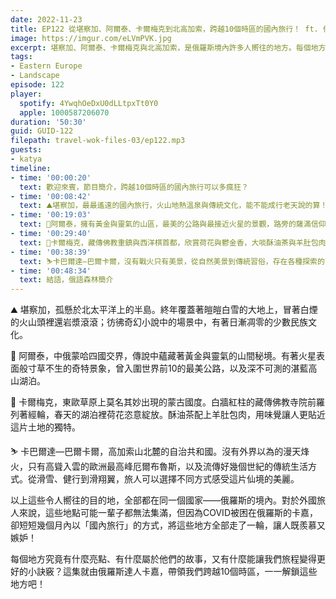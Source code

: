 ```yaml
---
date: 2022-11-23
title: EP122 從堪察加、阿爾泰、卡爾梅克到北高加索，跨越10個時區的國內旅行！ ft. 俄語森林 卡嘉
image: https://imgur.com/eLVmPVK.jpg
excerpt: 堪察加、阿爾泰、卡爾梅克與北高加索，是俄羅斯境內許多人嚮往的地方。每個地方究竟有什麼亮點、有什麼屬於他們的故事，又有什麼能讓我們旅程變得更好的小訣竅？這集就由俄羅斯達人卡嘉，帶領我們跨越10個時區，一一解鎖這些地方吧！
tags:
- Eastern Europe
- Landscape
episode: 122
player:
  spotify: 4YwqhOeDxU0dLLtpxTt0Y0
  apple: 1000587206070
duration: '50:30'
guid: GUID-122
filepath: travel-wok-files-03/ep122.mp3
guests:
- katya
timeline:
- time: '00:00:20'
  text: 歡迎來賓，節目簡介，跨越10個時區的國內旅行可以多瘋狂？
- time: '00:08:42'
  text: ⛰️堪察加，最最遙遠的國內旅行，火山地熱溫泉與傳統文化，能不能成行老天說的算！
- time: '00:19:03'
  text: 🌲阿爾泰，擁有黃金與靈氣的山區，最美的公路與最接近火星的景觀，路旁的薩滿信仰神秘儀式
- time: '00:29:40'
  text: 🪷卡爾梅克，藏傳佛教重鎮與西洋棋首都，欣賞荷花與鬱金香，大啖酥油茶與羊肚包肉
- time: '00:38:39'
  text: ⛷️卡巴爾達—巴爾卡爾，沒有戰火只有美景，從自然美景到傳統習俗，存在各種探索的可能性
- time: '00:48:34'
  text: 結語，俄語森林簡介
---
```

⛰️ 堪察加，孤懸於北太平洋上的半島。終年覆蓋著皚皚白雪的大地上，冒著白煙的火山頭裡還岩漿滾滾；彷彿奇幻小說中的場景中，有著日漸凋零的少數民族文化。

🌲 阿爾泰，中俄蒙哈四國交界，傳說中蘊藏著黃金與靈氣的山間秘境。有著火星表面般寸草不生的奇特景象，曾入圍世界前10的最美公路，以及深不可測的湛藍高山湖泊。

🪷 卡爾梅克，東歐草原上莫名其妙出現的蒙古國度。白牆紅柱的藏傳佛教寺院前羅列著經輪，春天的湖泊裡荷花恣意綻放。酥油茶配上羊肚包肉，用味覺讓人更貼近這片土地的獨特。

⛷️ 卡巴爾達—巴爾卡爾，高加索山北麓的自治共和國。沒有外界以為的漫天烽火，只有高聳入雲的歐洲最高峰厄爾布魯斯，以及流傳好幾個世紀的傳統生活方式。從滑雪、健行到滑翔翼，旅人可以選擇不同方式感受這片仙境的美麗。

以上這些令人嚮往的目的地，全部都在同一個國家——俄羅斯的境內。對於外國旅人來說，這些地點可能一輩子都無法集滿，但因為COVID被困在俄羅斯的卡嘉，卻短短幾個月內以「國內旅行」的方式，將這些地方全部走了一輪，讓人既羨慕又嫉妒！

每個地方究竟有什麼亮點、有什麼屬於他們的故事，又有什麼能讓我們旅程變得更好的小訣竅？這集就由俄羅斯達人卡嘉，帶領我們跨越10個時區，一一解鎖這些地方吧！
